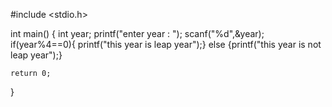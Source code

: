 #include <stdio.h>

int main() {
    int year;
    printf("enter year : ");
    scanf("%d",&year);
    if(year%4==0){
        printf("this year is leap year");}
    else {printf("this year is not leap year");}
    
    return 0;
}
